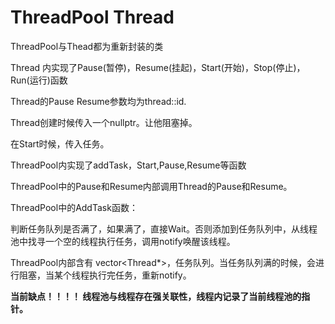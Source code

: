 # ThreadPool Thread
ThreadPool与Thead都为重新封装的类

Thread 内实现了Pause(暂停)，Resume(挂起)，Start(开始)，Stop(停止)，Run(运行)函数

Thread的Pause Resume参数均为thread::id.

Thread创建时候传入一个nullptr。让他阻塞掉。

在Start时候，传入任务。


ThreadPool内实现了addTask，Start,Pause,Resume等函数

ThreadPool中的Pause和Resume内部调用Thread的Pause和Resume。

ThreadPool中的AddTask函数：

判断任务队列是否满了，如果满了，直接Wait。否则添加到任务队列中，从线程池中找寻一个空的线程执行任务，调用notify唤醒该线程。

ThreadPool内部含有 vector<Thread*>，任务队列。当任务队列满的时候，会进行阻塞，当某个线程执行完任务，重新notify。

**当前缺点！！！！
线程池与线程存在强关联性，线程内记录了当前线程池的指针。**
